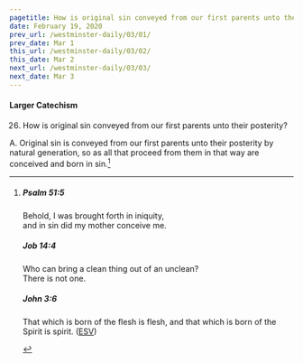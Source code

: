 ```yaml
---
pagetitle: How is original sin conveyed from our first parents unto their posterity?
date: February 19, 2020
prev_url: /westminster-daily/03/01/
prev_date: Mar 1
this_url: /westminster-daily/03/02/
this_date: Mar 2
next_url: /westminster-daily/03/03/
next_date: Mar 3
---
```


#### Larger Catechism

26. How is original sin conveyed from our first parents unto their posterity?

A. Original sin is conveyed from our first parents unto their posterity by natural generation, so as all that proceed from them in that way are conceived and born in sin.[^fnref:wlc1]


[^fnref:wlc1]: <div class="esv"><h5>Psalm 51:5</h5> <div class="esv-text"><div class="block-indent"> <p class="line-group" id="p19051005.01-1">Behold, I was brought forth in iniquity,<br /> <span class="indent"></span>and in sin did my mother conceive me.</p> </div> </div><h5>Job 14:4</h5> <div class="esv-text"><div class="block-indent"> <p class="line-group" id="p18014004.01-2">Who can bring a clean thing out of an unclean?<br /> <span class="indent"></span>There is not one.</p> </div> </div><h5>John 3:6</h5> <div class="esv-text"><p id="p43003006.01-3"><span class="woc">That which is born of the flesh is flesh, and that which is born of the Spirit is spirit.</span>  (<a href="http://www.esv.org" class="copyright">ESV</a>)</p> </div> </div>

